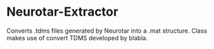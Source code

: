 # Neurotar-Extractor
 Converts .tdms files generated by Neurotar into a .mat structure. Class makes use of convert TDMS developed by blabla.
